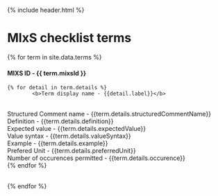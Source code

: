 {% include header.html %}

# MIxS checklist terms

{% for term in site.data.terms %}
<h4>MIXS ID - {{ term.mixsId }} </h4>

    {% for detail in term.details %}
            <b>Term display name - {{detail.label}}</b>
<br> Structured Comment name - {{term.details.structuredCommentName}}
<br> Definition - {{term.details.definition}}
<br> Expected value - {{term.details.expectedValue}}
<br> Value syntax - {{term.details.valueSyntax}}
<br> Example - {{term.details.example}}
<br> Prefered Unit - {{term.details.preferredUnit}}
<br> Number of occurences permitted - {{term.details.occurence}}
<br>
    {% endfor %}


<br>		
{% endfor %}

